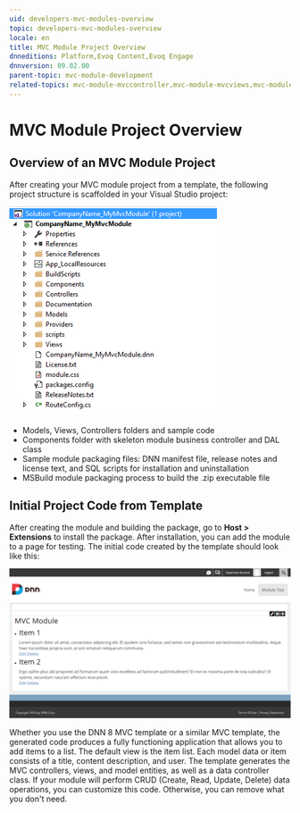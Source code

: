 ```yaml
---
uid: developers-mvc-modules-overview
topic: developers-mvc-modules-overview
locale: en
title: MVC Module Project Overview
dnneditions: Platform,Evoq Content,Evoq Engage
dnnversion: 09.02.00
parent-topic: mvc-module-development
related-topics: mvc-module-mvccontroller,mvc-module-mvcviews,mvc-module-unittest,unsupported-mvc-features
---
```


# MVC Module Project Overview

## Overview of an MVC Module Project

After creating your MVC module project from a template, the following project structure is scaffolded in your Visual Studio project:

  

![Visual Studio MVC project](/images/scr-mvc-project-vssolution.png)

  

*   Models, Views, Controllers folders and sample code
*   Components folder with skeleton module business controller and DAL class
*   Sample module packaging files: DNN manifest file, release notes and license text, and SQL scripts for installation and uninstallation
*   MSBuild module packaging process to build the .zip executable file

## Initial Project Code from Template

After creating the module and building the package, go to **Host \> Extensions** to install the package. After installation, you can add the module to a page for testing. The initial code created by the template should look like this:

  

![Initial MVC DNN Module](/images/scr-mvc-module-template-view.png)

  

Whether you use the DNN 8 MVC template or a similar MVC template, the generated code produces a fully functioning application that allows you to add items to a list. The default view is the item list. Each model data or item consists of a title, content description, and user. The template generates the MVC controllers, views, and model entities, as well as a data controller class. If your module will perform CRUD (Create, Read, Update, Delete) data operations, you can customize this code. Otherwise, you can remove what you don't need.